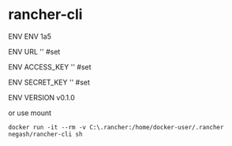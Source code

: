 # rancher-cli

ENV ENV 1a5

ENV URL '' #set

ENV ACCESS_KEY '' #set

ENV SECRET_KEY '' #set

ENV VERSION v0.1.0

or use
mount

`docker run -it --rm -v C:\.rancher:/home/docker-user/.rancher negash/rancher-cli sh`
